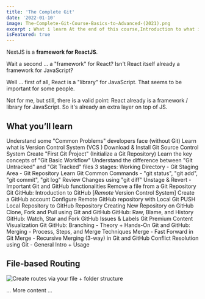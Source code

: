```yaml
---
title: 'The Complete Git'
date: '2022-01-10'
image: The-Complete-Git-Course-Basics-to-Advanced-(2021).png
excerpt : What i learn At the end of this course,Introduction to what is React and its basic conceptsLearn what is JSX and how it works behind the scenesLearn what are the stateful and stateless components and when to use themWorking with function based and class based componentsWorking with React Modules, importing and exporting the modulesLearn in detail about how the render method worksReact component lifecycle and different lifecycle methodsCreating dynamic websites with help of re-usable componentsCreating a proper working structure for a project from scratch which will help maintaining the project for long term
isFeatured: true
--- 
```




NextJS is a **framework for ReactJS**.

Wait a second ... a "framework" for React? Isn't React itself already a framework for JavaScript?

Well ... first of all, React is a "library" for JavaScript. That seems to be important for some people.

Not for me, but still, there is a valid point: React already is a framework / library for JavaScript. So it's already an extra layer on top of JS.

## What you’ll learn



Understand some "Common Problems" developers face (without Git)
Learn what is Version Control System (VCS )
Download & Install Git Source Control System
Create "First Git Project" (Initialize a Git Repository)
Learn the key concepts of "Git Basic Workflow"
Understand the difference between "Git Untracked" and "Git Tracked" files
3 stages: Working Directory - Git Staging Area - Git Repository
Learn Git Common Commands - "git status", "git add", "git commit", "git log"
Review Changes using "git diff"
Unstage & Revert - Important Git and GitHub functionalities
Remove a file from a Git Repository
Git GitHub: Introduction to GitHub [*Remote* Version Control System]
Create a GitHub account
Configure Remote GitHub repository with Local Git
PUSH Local Repository to GitHub Repository
Creating New Repository on GitHub
Clone, Fork and Pull using Git and GitHub
GitHub: Raw, Blame, and History
GitHub: Watch, Star and Fork
GitHub Issues & Labels
Git Premium Content Visualization
Git GitHub: Branching - Theory + Hands-On
Git and GitHub: Merging - Process, Steps, and Merge Techniques
Merge - Fast Forward in Git
Merge - Recursive Merging (3-way) in Git and GitHub
Conflict Resolution using Git - General Intro + Usage
## File-based Routing

![Create routes via your file + folder structure](nextjs-file-based-routing.png)

... More content ...
